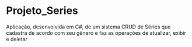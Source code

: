 # Projeto_Series
Aplicação, desenvolvida em C#, de um sistema CRUD de Séries que cadastra de acordo com seu gênero e faz as operações de atualizar, exibir e deletar

